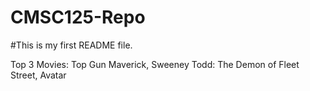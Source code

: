 # CMSC125-Repo
#This is my first README file.

Top 3 Movies:
Top Gun Maverick,
 Sweeney Todd: The Demon of Fleet Street,
  Avatar
